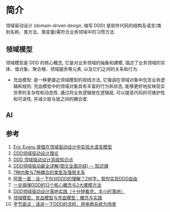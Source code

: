# 简介
领域驱动设计 (domain-driven design, 缩写 DDD) 是软件代码的结构及语言(类别名称、类方法、类变量)需符合业务领域中的习惯方法.

## 领域模型
领域模型是 DDD 的核心概念, 它是对业务领域的抽象和建模, 描述了业务领域的实体、值对象、聚合根、领域服务等元素, 以及它们之间的关系和行为.
- 充血模型: 是一种更接近领域模型的视线方法, 它强调在领域对象中包含业务逻辑和规则. 充血模型中的领域对象具有丰富的行为和状态, 能够更好地反映现实世界的复杂性和动态性. 通过将业务逻辑放在逻辑层, 可以提高代码的可维护性和可读性, 并减少层与层之间的耦合度.

## AI 

## 参考
1. [Eric Evans 提倡在领域驱动设计中实验大语言模型](https://www.infoq.cn/article/miepyu9zscchoyzfqe2h)
2. [DDD领域驱动设计理论](https://tech.dewu.com/article?id=113)
3. [DDD 领域驱动设计高级知识点](https://blog.csdn.net/samsung_samsung/article/details/135216734)
4. [DDD领域驱动最全详解(图文全面总结) -- 知识铺](https://index.zshipu.com/geek001/post/20240627/DDD领域驱动最全详解图文全面总结--知识铺/)
5. [7种内聚与7种耦合的类型及强弱关系](https://blog.csdn.net/Marion158/article/details/115892451)
6. [阿里一面：谈一下你对DDD的理解？2W字，帮你实现DDD自由](https://www.cnblogs.com/crazymakercircle/p/17130939.html)
7. [一文搞懂DDD的12个核心概念与2大建模方法](https://new.qq.com/rain/a/20240523A04JCJ00?suid=&media_id=)
8. [DDD领域驱动设计落地实践（十分钟看完，半小时落地）](https://www.cnblogs.com/dennyzhangdd/p/14376904.html#_label2_0)
9. [领域模型、贫血模型与充血模型：概念与实践](https://cloud.baidu.com/article/3167078)
10. [字节面试：请说一下DDD的流程，用电商系统为场景](https://www.cnblogs.com/crazymakercircle/p/17827728.html)